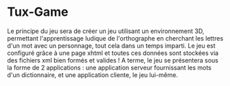 # Tux-Game
Le principe du jeu sera de créer un jeu utilisant un environnement 3D, permettant l'apprentissage ludique de l'orthographe en cherchant les lettres d'un mot avec un personnage, tout cela dans un temps imparti. Le jeu est configuré grâce à une page xhtml et toutes ces données sont stockées via des fichiers xml bien formés et valides ! A terme, le jeu se présentera sous la forme de 2 applications : une application serveur fournissant les mots d'un dictionnaire, et une application cliente, le jeu lui-même.
